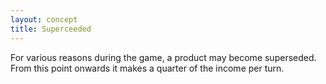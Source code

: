 ```yaml
---
layout: concept
title: Superceeded
---
```

For various reasons during the game, a product may become superseded. From this point onwards it makes a quarter of the income per turn.
